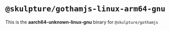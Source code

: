 # `@skulpture/gothamjs-linux-arm64-gnu`

This is the **aarch64-unknown-linux-gnu** binary for `@skulpture/gothamjs`
